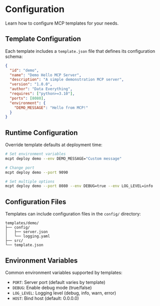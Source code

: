 # Configuration

Learn how to configure MCP templates for your needs.

## Template Configuration

Each template includes a `template.json` file that defines its configuration schema:

```json
{
  "id": "demo",
  "name": "Demo Hello MCP Server",
  "description": "A simple demonstration MCP server",
  "version": "1.0.0",
  "author": "Data Everything",
  "requires": ["python>=3.10"],
  "ports": [8080],
  "environment": {
    "DEMO_MESSAGE": "Hello from MCP!"
  }
}
```

## Runtime Configuration

Override template defaults at deployment time:

```bash
# Set environment variables
mcpt deploy demo --env DEMO_MESSAGE="Custom message"

# Change port
mcpt deploy demo --port 9090

# Set multiple options
mcpt deploy demo --port 8080 --env DEBUG=true --env LOG_LEVEL=info
```

## Configuration Files

Templates can include configuration files in the `config/` directory:

```
templates/demo/
├── config/
│   ├── server.json
│   └── logging.yaml
├── src/
└── template.json
```

## Environment Variables

Common environment variables supported by templates:

- `PORT`: Server port (default varies by template)
- `DEBUG`: Enable debug mode (true/false)
- `LOG_LEVEL`: Logging level (debug, info, warn, error)
- `HOST`: Bind host (default: 0.0.0.0)
